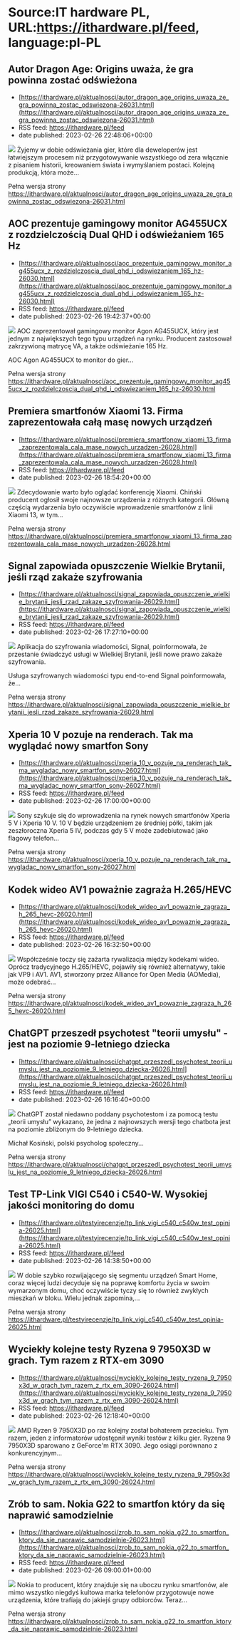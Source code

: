 # Source:IT hardware PL, URL:https://ithardware.pl/feed, language:pl-PL

## Autor Dragon Age: Origins uważa, że gra powinna zostać odświeżona
 - [https://ithardware.pl/aktualnosci/autor_dragon_age_origins_uwaza_ze_gra_powinna_zostac_odswiezona-26031.html](https://ithardware.pl/aktualnosci/autor_dragon_age_origins_uwaza_ze_gra_powinna_zostac_odswiezona-26031.html)
 - RSS feed: https://ithardware.pl/feed
 - date published: 2023-02-26 22:48:06+00:00

<img src="https://ithardware.pl/artykuly/min/26031_1.jpg" />            Żyjemy w dobie odświeżania gier, kt&oacute;re dla deweloper&oacute;w jest łatwiejszym procesem niż przygotowywanie wszystkiego od zera włącznie z pisaniem historii, kreowaniem świata i wymyślaniem postaci. Kolejną produkcją, kt&oacute;ra może...
            <p>Pełna wersja strony <a href="https://ithardware.pl/aktualnosci/autor_dragon_age_origins_uwaza_ze_gra_powinna_zostac_odswiezona-26031.html">https://ithardware.pl/aktualnosci/autor_dragon_age_origins_uwaza_ze_gra_powinna_zostac_odswiezona-26031.html</a></p>

## AOC prezentuje gamingowy monitor AG455UCX z rozdzielczością Dual QHD i odświeżaniem 165 Hz
 - [https://ithardware.pl/aktualnosci/aoc_prezentuje_gamingowy_monitor_ag455ucx_z_rozdzielczoscia_dual_qhd_i_odswiezaniem_165_hz-26030.html](https://ithardware.pl/aktualnosci/aoc_prezentuje_gamingowy_monitor_ag455ucx_z_rozdzielczoscia_dual_qhd_i_odswiezaniem_165_hz-26030.html)
 - RSS feed: https://ithardware.pl/feed
 - date published: 2023-02-26 19:42:37+00:00

<img src="https://ithardware.pl/artykuly/min/26030_1.jpg" />            AOC zaprezentował gamingowy monitor&nbsp;Agon AG455UCX, kt&oacute;ry jest jednym z największych tego typu urządzeń na rynku. Producent zastosował zakrzywioną matrycę VA, a także odświeżanie 165 Hz.

AOC&nbsp;Agon AG455UCX to monitor do gier...
            <p>Pełna wersja strony <a href="https://ithardware.pl/aktualnosci/aoc_prezentuje_gamingowy_monitor_ag455ucx_z_rozdzielczoscia_dual_qhd_i_odswiezaniem_165_hz-26030.html">https://ithardware.pl/aktualnosci/aoc_prezentuje_gamingowy_monitor_ag455ucx_z_rozdzielczoscia_dual_qhd_i_odswiezaniem_165_hz-26030.html</a></p>

## Premiera smartfonów Xiaomi 13. Firma zaprezentowała całą masę nowych urządzeń
 - [https://ithardware.pl/aktualnosci/premiera_smartfonow_xiaomi_13_firma_zaprezentowala_cala_mase_nowych_urzadzen-26028.html](https://ithardware.pl/aktualnosci/premiera_smartfonow_xiaomi_13_firma_zaprezentowala_cala_mase_nowych_urzadzen-26028.html)
 - RSS feed: https://ithardware.pl/feed
 - date published: 2023-02-26 18:54:20+00:00

<img src="https://ithardware.pl/artykuly/min/26028_1.jpg" />            Zdecydowanie warto było oglądać konferencję Xiaomi. Chiński producent ogłosił swoje najnowsze urządzenia z r&oacute;żnych kategorii. Gł&oacute;wną częścią wydarzenia było oczywiście wprowadzenie smartfon&oacute;w z linii Xiaomi 13, w tym...
            <p>Pełna wersja strony <a href="https://ithardware.pl/aktualnosci/premiera_smartfonow_xiaomi_13_firma_zaprezentowala_cala_mase_nowych_urzadzen-26028.html">https://ithardware.pl/aktualnosci/premiera_smartfonow_xiaomi_13_firma_zaprezentowala_cala_mase_nowych_urzadzen-26028.html</a></p>

## Signal zapowiada opuszczenie Wielkie Brytanii, jeśli rząd zakaże szyfrowania
 - [https://ithardware.pl/aktualnosci/signal_zapowiada_opuszczenie_wielkie_brytanii_jesli_rzad_zakaze_szyfrowania-26029.html](https://ithardware.pl/aktualnosci/signal_zapowiada_opuszczenie_wielkie_brytanii_jesli_rzad_zakaze_szyfrowania-26029.html)
 - RSS feed: https://ithardware.pl/feed
 - date published: 2023-02-26 17:27:10+00:00

<img src="https://ithardware.pl/artykuly/min/26029_1.jpg" />            Aplikacja do szyfrowania wiadomości, Signal, poinformowała, że ​​przestanie świadczyć usługi w Wielkiej Brytanii, jeśli nowe prawo zakaże szyfrowania.

Usługa szyfrowanych&nbsp;wiadomości typu end-to-end Signal poinformowała, że...
            <p>Pełna wersja strony <a href="https://ithardware.pl/aktualnosci/signal_zapowiada_opuszczenie_wielkie_brytanii_jesli_rzad_zakaze_szyfrowania-26029.html">https://ithardware.pl/aktualnosci/signal_zapowiada_opuszczenie_wielkie_brytanii_jesli_rzad_zakaze_szyfrowania-26029.html</a></p>

## Xperia 10 V pozuje na renderach. Tak ma wyglądać nowy smartfon Sony
 - [https://ithardware.pl/aktualnosci/xperia_10_v_pozuje_na_renderach_tak_ma_wygladac_nowy_smartfon_sony-26027.html](https://ithardware.pl/aktualnosci/xperia_10_v_pozuje_na_renderach_tak_ma_wygladac_nowy_smartfon_sony-26027.html)
 - RSS feed: https://ithardware.pl/feed
 - date published: 2023-02-26 17:00:00+00:00

<img src="https://ithardware.pl/artykuly/min/26027_1.jpg" />            Sony szykuje się do wprowadzenia na rynek nowych smartfon&oacute;w&nbsp;Xperia 5 V i Xperia 10 V. 10 V będzie urządzeniem ze średniej p&oacute;łki, takim jak zeszłoroczna Xperia 5 IV, podczas gdy 5 V może zadebiutować jako flagowy telefon...
            <p>Pełna wersja strony <a href="https://ithardware.pl/aktualnosci/xperia_10_v_pozuje_na_renderach_tak_ma_wygladac_nowy_smartfon_sony-26027.html">https://ithardware.pl/aktualnosci/xperia_10_v_pozuje_na_renderach_tak_ma_wygladac_nowy_smartfon_sony-26027.html</a></p>

## Kodek wideo AV1 poważnie zagraża H.265/HEVC
 - [https://ithardware.pl/aktualnosci/kodek_wideo_av1_powaznie_zagraza_h_265_hevc-26020.html](https://ithardware.pl/aktualnosci/kodek_wideo_av1_powaznie_zagraza_h_265_hevc-26020.html)
 - RSS feed: https://ithardware.pl/feed
 - date published: 2023-02-26 16:32:50+00:00

<img src="https://ithardware.pl/artykuly/min/26020_1.jpg" />            Wsp&oacute;łcześnie toczy się zażarta rywalizacja między kodekami wideo. Opr&oacute;cz tradycyjnego H.265/HEVC, pojawiły się r&oacute;wnież alternatywy, takie jak VP9 i AV1. AV1, stworzony przez Alliance for Open Media (AOMedia), może odebrać...
            <p>Pełna wersja strony <a href="https://ithardware.pl/aktualnosci/kodek_wideo_av1_powaznie_zagraza_h_265_hevc-26020.html">https://ithardware.pl/aktualnosci/kodek_wideo_av1_powaznie_zagraza_h_265_hevc-26020.html</a></p>

## ChatGPT przeszedł psychotest "teorii umysłu" - jest na poziomie 9-letniego dziecka
 - [https://ithardware.pl/aktualnosci/chatgpt_przeszedl_psychotest_teorii_umyslu_jest_na_poziomie_9_letniego_dziecka-26026.html](https://ithardware.pl/aktualnosci/chatgpt_przeszedl_psychotest_teorii_umyslu_jest_na_poziomie_9_letniego_dziecka-26026.html)
 - RSS feed: https://ithardware.pl/feed
 - date published: 2023-02-26 16:16:40+00:00

<img src="https://ithardware.pl/artykuly/min/26026_1.jpg" />            ChatGPT został niedawno poddany psychotestom i&nbsp;za pomocą testu &bdquo;teorii umysłu&rdquo; wykazano, że jedna z najnowszych wersji tego chatbota jest na poziomie zbliżonym do 9-letniego dziecka.

Michał Kosiński, polski psycholog społeczny...
            <p>Pełna wersja strony <a href="https://ithardware.pl/aktualnosci/chatgpt_przeszedl_psychotest_teorii_umyslu_jest_na_poziomie_9_letniego_dziecka-26026.html">https://ithardware.pl/aktualnosci/chatgpt_przeszedl_psychotest_teorii_umyslu_jest_na_poziomie_9_letniego_dziecka-26026.html</a></p>

## Test TP-Link VIGI C540 i C540-W. Wysokiej jakości monitoring do domu
 - [https://ithardware.pl/testyirecenzje/tp_link_vigi_c540_c540w_test_opinia-26025.html](https://ithardware.pl/testyirecenzje/tp_link_vigi_c540_c540w_test_opinia-26025.html)
 - RSS feed: https://ithardware.pl/feed
 - date published: 2023-02-26 14:38:50+00:00

<img src="https://ithardware.pl/artykuly/min/26025_1.jpg" />            W dobie szybko rozwijającego się segmentu urządzeń Smart Home, coraz więcej ludzi decyduje się na poprawę komfortu życia w swoim wymarzonym domu, choć oczywiście tyczy się to r&oacute;wnież zwykłych mieszkań w bloku. Wielu jednak zapomina,...
            <p>Pełna wersja strony <a href="https://ithardware.pl/testyirecenzje/tp_link_vigi_c540_c540w_test_opinia-26025.html">https://ithardware.pl/testyirecenzje/tp_link_vigi_c540_c540w_test_opinia-26025.html</a></p>

## Wyciekły kolejne testy Ryzena 9 7950X3D w grach. Tym razem z RTX-em 3090
 - [https://ithardware.pl/aktualnosci/wyciekly_kolejne_testy_ryzena_9_7950x3d_w_grach_tym_razem_z_rtx_em_3090-26024.html](https://ithardware.pl/aktualnosci/wyciekly_kolejne_testy_ryzena_9_7950x3d_w_grach_tym_razem_z_rtx_em_3090-26024.html)
 - RSS feed: https://ithardware.pl/feed
 - date published: 2023-02-26 12:18:40+00:00

<img src="https://ithardware.pl/artykuly/min/26024_1.jpg" />            AMD Ryzen 9 7950X3D po raz kolejny został bohaterem przecieku. Tym razem, jeden z informator&oacute;w udostępnił wyniki test&oacute;w z kilku gier. Ryzena 9 7950X3D sparowano z GeForce'm RTX 3090. Jego osiągi por&oacute;wnano z konkurencyjnym...
            <p>Pełna wersja strony <a href="https://ithardware.pl/aktualnosci/wyciekly_kolejne_testy_ryzena_9_7950x3d_w_grach_tym_razem_z_rtx_em_3090-26024.html">https://ithardware.pl/aktualnosci/wyciekly_kolejne_testy_ryzena_9_7950x3d_w_grach_tym_razem_z_rtx_em_3090-26024.html</a></p>

## Zrób to sam. Nokia G22 to smartfon który da się naprawić samodzielnie
 - [https://ithardware.pl/aktualnosci/zrob_to_sam_nokia_g22_to_smartfon_ktory_da_sie_naprawic_samodzielnie-26023.html](https://ithardware.pl/aktualnosci/zrob_to_sam_nokia_g22_to_smartfon_ktory_da_sie_naprawic_samodzielnie-26023.html)
 - RSS feed: https://ithardware.pl/feed
 - date published: 2023-02-26 09:00:01+00:00

<img src="https://ithardware.pl/artykuly/min/26023_1.jpg" />            Nokia to producent, kt&oacute;ry znajduje się na uboczu rynku smartfon&oacute;w, ale mimo wszystko&nbsp;niegdyś kultowa marka telefon&oacute;w przygotowuje nowe urządzenia, kt&oacute;re trafiają do jakiejś grupy&nbsp;odbiorc&oacute;w. Teraz...
            <p>Pełna wersja strony <a href="https://ithardware.pl/aktualnosci/zrob_to_sam_nokia_g22_to_smartfon_ktory_da_sie_naprawic_samodzielnie-26023.html">https://ithardware.pl/aktualnosci/zrob_to_sam_nokia_g22_to_smartfon_ktory_da_sie_naprawic_samodzielnie-26023.html</a></p>

